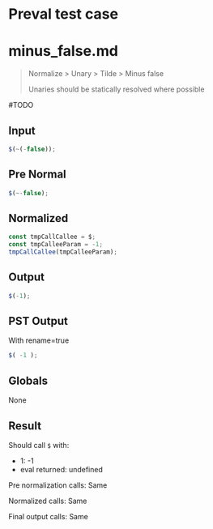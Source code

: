 # Preval test case

# minus_false.md

> Normalize > Unary > Tilde > Minus false
>
> Unaries should be statically resolved where possible

#TODO

## Input

`````js filename=intro
$(~(-false));
`````

## Pre Normal

`````js filename=intro
$(~-false);
`````

## Normalized

`````js filename=intro
const tmpCallCallee = $;
const tmpCalleeParam = -1;
tmpCallCallee(tmpCalleeParam);
`````

## Output

`````js filename=intro
$(-1);
`````

## PST Output

With rename=true

`````js filename=intro
$( -1 );
`````

## Globals

None

## Result

Should call `$` with:
 - 1: -1
 - eval returned: undefined

Pre normalization calls: Same

Normalized calls: Same

Final output calls: Same
